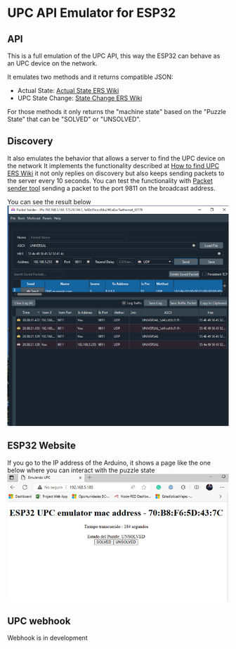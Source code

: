 # UPC API Emulator for ESP32

## API 
This is a full emulation of the UPC API, this way the ESP32 can behave as an UPC device on the network.

It emulates two methods and it returns compatible JSON:

* Actual State: <a href="https://wiki.escaperoomsupplier.com/wiki/Upc-api-v2.0.0#Actual_state_info">Actual State ERS Wiki</a>
* UPC State Change: <a href="https://wiki.escaperoomsupplier.com/wiki/Upc-api-v2.0.0#UPC_state_change">State Change ERS Wiki</a>

For those methods it only returns the "machine state" based on the "Puzzle State" that can be "SOLVED" or "UNSOLVED".

## Discovery
It also emulates the behavior that allows a server to find the UPC device on the network
It implements the functionality described at <a href="https://wiki.escaperoomsupplier.com/wiki/Upc-api-v2.0.0#How_to_find_UPC_on_local_network.3F">How to find UPC ERS Wiki</a> it not only replies on discovery but also keeps sending packets to the server every 10 seconds.
You can test the functionality with <a href="https://packetsender.com/download">Packet sender tool</a> sending a packet to the port 9811 on the broadcast address.

You can see the result below
!["Packet Sender results"](https://github.com/gabrielcor/node-redescape-EscapeRoomSupplier/blob/main/Documentation/screenshots/PacketSender.png)

## ESP32 Website

If you go to the IP address of the Arduino, it shows a page like the one below where you can interact with the puzzle state
!["ESP32 webpage"](https://github.com/gabrielcor/node-redescape-EscapeRoomSupplier/blob/main/Documentation/screenshots/ESP32UPCEmulator.png)

## UPC webhook
Webhook is in  development 

